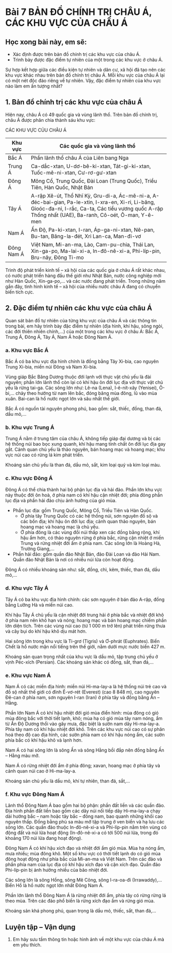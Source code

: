 # Bài 7 BẢN ĐỒ CHÍNH TRỊ CHÂU Á, CÁC KHU VỰC CỦA CHÂU Á

## Học xong bài này, em sẽ:
- Xác định được trên bản đồ chính trị các khu vực của châu Á.
- Trình bày được đặc điểm tự nhiên của một trong các khu vực ở châu Á.

Sự hợp kết hợp giữa các điều kiện tự nhiên và dân cư, xã hội đã tạo nên các khu vực khác nhau trên bản đồ chính trị châu Á. Mỗi khu vực của châu Á lại có một nét độc đáo riêng về tự nhiên. Vậy, đặc điểm tự nhiên của khu vực nào làm em ấn tượng nhất?

## 1. Bản đồ chính trị các khu vực của châu Á

Hiện nay, châu Á có 49 quốc gia và vùng lãnh thổ. Trên bản đồ chính trị, châu Á được phân chia thành sáu khu vực:

CÁC KHU VỰC CỦU CHÂU Á

| Khu vực | Các quốc gia và vùng lãnh thổ |
|---|---|
| Bắc Á | Phần lãnh thổ châu Á của Liên bang Nga |
| Trung Á | Ca-dắc-xtan, U-dơ-bê-ki-xtan, Tát-gi-ki-xtan, Tuốc-mê-ni-xtan, Cư-rơ-gư-xtan |
| Đông Á | Mông Cổ, Trung Quốc, Đài Loan (Trung Quốc), Triều Tiên, Hàn Quốc, Nhật Bản |
| Tây Á | A-rập Xê-út, Thổ Nhĩ Kỳ, Gru-di-a, Ác-mê-ni-a, A-đéc-bai-gian, Pa-le-xtin, I-xra-en, Xi-ri, Li-băng, Gioóc-đa-ni, I-rắc, Ca-ta, Các tiểu vương quốc A-rập Thống nhất (UAE), Ba-ranh, Cô-oét, Ô-man, Y-ê-men |
| Nam Á | Ấn Độ, Pa-ki-xtan, I-ran, Áp-ga-ni-xtan, Nê-pan, Bu-tan, Băng-la-đét, Xri Lan-ca, Man-đi-vơ |
| Đông Nam Á | Việt Nam, Mi-an-ma, Lào, Cam-pu-chia, Thái Lan, Xin-ga-po, Ma-lai-xi-a, In-đô-nê-xi-a, Phi-líp-pin, Bru-nây, Đông Ti-mo |

Trình độ phát triển kinh tế – xã hội của các quốc gia ở châu Á rất khác nhau, có nước phát triển hàng đầu thế giới như Nhật Bản, nước công nghiệp mới như Hàn Quốc, Xin-ga-po,... và các nước đang phát triển. Trong những năm gần đây, tình hình kinh tế – xã hội của nhiều nước châu Á đang có chuyển biến tích cực.

## 2. Đặc điểm tự nhiên các khu vực của châu Á

Quan sát bản đồ tự nhiên của từng khu vực của châu Á và các thông tin trong bài, em hãy trình bày đặc điểm tự nhiên (địa hình, khí hậu, sông ngòi, các đới thiên nhiên chính,...) của một trong các khu vực ở châu Á: Bắc Á, Trung Á, Đông Á, Tây Á, Nam Á hoặc Đông Nam Á.

### a. Khu vực Bắc Á

Bắc Á có ba khu vực địa hình chính là đồng bằng Tây Xi-bia, cao nguyên Trung Xi-bia, miền núi Đông và Nam Xi-bia.

Vùng giáp Bắc Băng Dương thuộc đới lạnh với thực vật chủ yếu là đài nguyên; phần lớn lãnh thổ còn lại có khí hậu ôn đới lục địa với thực vật chủ yếu là rừng tai-ga. Các sông lớn như: Lê-na (Lena), I-ê-nít-xây (Yenisei), Ô-bi,... chảy theo hướng từ nam lên bắc, đóng băng mùa đông, lũ vào mùa xuân. Bai-can là hồ nước ngọt lớn và sâu nhất thế giới.

Bắc Á có nguồn tài nguyên phong phú, bao gồm: sắt, thiếc, đồng, than đá, dầu mỏ,...

### b. Khu vực Trung Á

Trung Á nằm ở trung tâm của châu Á, không tiếp giáp đại dương và bị các hệ thống núi bao bọc xung quanh, khí hậu mang tính chất ôn đới lục địa gay gắt. Cảnh quan chủ yếu là thảo nguyên, bán hoang mạc và hoang mạc; khu vực núi cao có rừng lá kim phát triển.

Khoáng sản chủ yếu là than đá, dầu mỏ, sắt, kim loại quý và kim loại màu.

### c. Khu vực Đông Á

Đông Á có thể chia thành hai bộ phận lục địa và hải đảo. Phần lớn khu vực này thuộc đới ôn hoà, ở phía nam có khí hậu cận nhiệt đới; phía đông phần lục địa và phần hải đảo chịu ảnh hưởng của gió mùa.

- Phần lục địa: gồm Trung Quốc, Mông Cổ, Triều Tiên và Hàn Quốc.
    - Ở phía tây Trung Quốc có các hệ thống núi, sơn nguyên đồ sộ và các bồn địa; khí hậu ôn đới lục địa; cảnh quan thảo nguyên, bán hoang mạc và hoang mạc là chủ yếu.
    - Ở phía đông là các vùng đồi núi thấp xen các đồng bằng rộng, khí hậu ẩm hơn, có thảo nguyên rừng ở phía bắc, rừng cận nhiệt ở miền Trung và rừng nhiệt đới ẩm ở phía nam. Các sông lớn là Hoàng Hà, Trường Giang,...
- Phần hải đảo: gồm quần đảo Nhật Bản, đảo Đài Loan và đảo Hải Nam. Quần đảo Nhật Bản là nơi có nhiều núi lửa còn hoạt động.

Đông Á có nhiều khoáng sản như: sắt, đồng, chì, kẽm, thiếc, than đá, dầu mỏ,...

### d. Khu vực Tây Á

Tây Á có ba khu vực địa hình chính: các sơn nguyên ở bán đảo A-rập, đồng bằng Lưỡng Hà và miền núi cao.

Khí hậu Tây Á chủ yếu là cận nhiệt đới trung hải ở phía bắc và nhiệt đới khô ở phía nam nên khô hạn và nóng; hoang mạc và bán hoang mạc chiếm phần lớn diện tích. Trên các vùng núi cao (từ 1 000 m trở lên) phát triển rừng thưa và cây bụi do khí hậu khô dịu mát hơn.

Hai sông lớn trong khu vực là Ti-grơ (Tigris) và Ơ-phrát (Euphrates). Biển Chết là hồ nước mặn nổi tiếng trên thế giới, nằm dưới mực nước biển 427 m.

Khoáng sản quan trọng nhất của khu vực là dầu mỏ, tập trung chủ yếu ở vịnh Péc-xích (Persian). Các khoáng sản khác có đồng, sắt, than đá,...

### e. Khu vực Nam Á

Nam Á có các miền địa hình: miền núi Hi-ma-lay-a là hệ thống núi trẻ cao và đồ sộ nhất thế giới có đỉnh Ê-vơ-rét (Everest) (cao 8 848 m), cao nguyên Đê-can ở phía nam, sơn nguyên I-ran (Iran) ở phía tây và đồng bằng Ấn – Hằng.

Phần lớn Nam Á có khí hậu nhiệt đới gió mùa điển hình: mùa đông có gió mùa đông bắc với thời tiết lạnh, khô; mùa hạ có gió mùa tây nam nóng, ẩm từ Ấn Độ Dương thổi vào gây mưa, đặc biệt là sườn nam dãy Hi-ma-lay-a. Phía tây nam có khí hậu nhiệt đới khô. Trên các khu vực núi cao có sự phân hoá theo độ cao địa hình, các sườn phía nam có khí hậu nóng ẩm, các sườn phía bắc có khí hậu khô và lạnh hơn.

Nam Á có hai sông lớn là sông Ấn và sông Hằng bồi đắp nên đồng bằng Ấn – Hằng màu mỡ.

Nam Á có rừng nhiệt đới ẩm ở phía đông; xavan, hoang mạc ở phía tây và cảnh quan núi cao ở Hi-ma-lay-a.

Khoáng sản chủ yếu là dầu mỏ, khí tự nhiên, than đá, sắt,...

### f. Khu vực Đông Nam Á

Lãnh thổ Đông Nam Á bao gồm hai bộ phận: phần đất liền và các quần đảo. Địa hình phần đất liền bao gồm các dãy núi nối tiếp dãy Hi-ma-lay-a chạy dài hướng bắc – nam hoặc tây bắc – đông nam, bao quanh những khối cao nguyên thấp. Đồng bằng phù sa màu mỡ tập trung ở ven biển và hạ lưu các sông lớn. Các quần đảo thuộc In-đô-nê-xi-a và Phi-líp-pin nằm trên vùng có động đất và núi lửa hoạt động (In-đô-nê-xi-a có tới 500 núi lửa, trong đó khoảng 170 núi lửa đang hoạt động).

Đông Nam Á có khí hậu xích đạo và nhiệt đới ẩm gió mùa. Mùa hạ nóng ẩm, mưa nhiều; mùa đông khô. Một số khu vực có thời tiết lạnh do có gió mùa đông hoạt động như phía bắc của Mi-an-ma và Việt Nam. Trên các đảo và phần phía nam của lục địa có khí hậu xích đạo và cận xích đạo. Quần đảo Phi-líp-pin bị ảnh hưởng nhiều của bão nhiệt đới.

Các sông lớn là sông Hồng, sông Mê Công, sông I-ra-oa-đi (Irrawaddy),... Biển Hồ là hồ nước ngọt lớn nhất Đông Nam Á.

Phần lớn lãnh thổ Đông Nam Á là rừng nhiệt đới ẩm, phía tây có rừng rừng lá theo mùa. Trên các đảo phổ biến là rừng xích đạo ẩm và rừng gió mùa.

Khoáng sản khá phong phú, quan trọng là dầu mỏ, thiếc, sắt, than đá,...

## Luyện tập – Vận dụng

1. Em hãy sưu tầm thông tin hoặc hình ảnh về một khu vực của châu Á mà em yêu thích.
